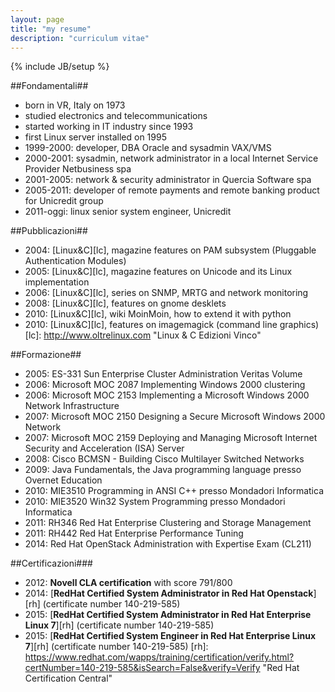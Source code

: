 ```yaml
---
layout: page
title: "my resume"
description: "curriculum vitae"
---
```

{% include JB/setup %}

##Fondamentali##
- born in VR, Italy on 1973 
- studied electronics and telecommunications
- started working in IT industry since 1993
- first Linux server installed on 1995 
- 1999-2000: developer, DBA Oracle and sysadmin VAX/VMS
- 2000-2001: sysadmin, network administrator in a local Internet Service Provider Netbusiness spa
- 2001-2005: network & security administrator in Quercia Software spa
- 2005-2011: developer of remote payments and remote banking product for
  Unicredit group
- 2011-oggi: linux senior system engineer, Unicredit

##Pubblicazioni##
- 2004: [Linux&C][lc], magazine features on PAM subsystem (Pluggable Authentication Modules)
- 2005: [Linux&C][lc], magazine features on Unicode and its Linux
  implementation
- 2006: [Linux&C][lc], series on SNMP, MRTG and network monitoring
- 2008: [Linux&C][lc], features on gnome desklets
- 2010: [Linux&C][lc], wiki MoinMoin, how to extend it with python
- 2010: [Linux&C][lc], features on imagemagick (command line graphics)
[lc]: http://www.oltrelinux.com "Linux & C Edizioni Vinco"

##Formazione##
- 2005: ES-331 Sun Enterprise Cluster Administration Veritas Volume
- 2006: Microsoft MOC 2087 Implementing Windows 2000 clustering
- 2006: Microsoft MOC 2153 Implementing a Microsoft Windows 2000 Network Infrastructure
- 2007: Microsoft MOC 2150 Designing a Secure Microsoft Windows 2000 Network
- 2007: Microsoft MOC 2159 Deploying and Managing Microsoft Internet Security and Acceleration (ISA) Server
- 2008: Cisco BCMSN - Building Cisco Multilayer Switched Networks
- 2009: Java Fundamentals, the Java programming language presso Overnet Education
- 2010: MIE3510 Programming in ANSI C++  presso Mondadori Informatica
- 2010: MIE3520 Win32 System Programming presso Mondadori Informatica
- 2011: RH346 Red Hat Enterprise Clustering and Storage Management
- 2011: RH442 Red Hat Enterprise Performance Tuning 
- 2014: Red Hat OpenStack Administration with Expertise Exam (CL211)

##Certificazioni###
- 2012: **Novell CLA certification** with score 791/800
- 2014: [**RedHat Certified System Administrator in Red Hat Openstack**][rh] (certificate number 140-219-585)
- 2015: [**RedHat Certified System Administrator in Red Hat Enterprise Linux 7**][rh] (certificate number 140-219-585)
- 2015: [**RedHat Certified System Engineer in Red Hat Enterprise Linux 7**][rh] (certificate number 140-219-585)
[rh]: https://www.redhat.com/wapps/training/certification/verify.html?certNumber=140-219-585&isSearch=False&verify=Verify "Red Hat Certification Central"
